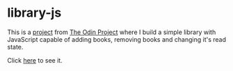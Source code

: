 # library-js

This is a [project](https://www.theodinproject.com/lessons/node-path-javascript-library) 
from [The Odin Project](https://www.theodinproject.com/) where I build a simple 
library with JavaScript capable of adding books, removing books and changing 
it's read state.

Click [here](https://lopezac.github.io/library-js/) to see it.